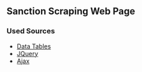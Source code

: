 ## Sanction Scraping Web Page

### Used Sources
- [Data Tables](https://datatables.net/)
- [JQuery](https://jquery.com/)
- [Ajax](https://www.w3schools.com/xml/ajax_intro.asp) 
